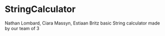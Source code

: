 # StringCalculator

Nathan Lombard, Ciara Massyn, Estiaan Britz
basic String calculator made by our team of 3 
